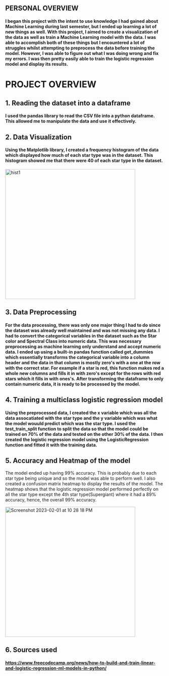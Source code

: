 ## PERSONAL OVERVIEW

#### I began this project with the intent to use knowledge I had gained about Machine Learning during last semester, but I ended up learning a lot of new things as well. With this project, I aimed to create a visualization of the data as well as train a Machine Learning model with the data. I was able to accomplish both of these things but I encountered a lot of struggles whilst attempting to preprocess the data before training the model. However, I was able to figure out what I was doing wrong and fix my errors. I was then pretty easily able to train the logistic regression model and display its results.

# PROJECT OVERVIEW

## 1. Reading the dataset into a dataframe
#### I used the pandas library to read the CSV file into a python dataframe. This allowed me to manipulate the data and use it effectively. 
## 2. Data Visualization
#### Using the Matplotlib library, I created a frequency histogram of the data which displayed how much of each star type was in the dataset. This histogram showed me that there were 40 of each star type in the dataset.
<img width="412" alt="hist1" src="https://user-images.githubusercontent.com/67293796/216226918-b133b81c-4eb6-4773-8ee2-f4ab397cc3c1.png">

## 3. Data Preprocessing
#### For the data processing, there was only one major thing I had to do since the dataset was already well maintained and was not missing any data. I had to convert the categorical variables in the dataset such as the Star color and Spectral Class into numeric data. This was necessary preprocessing as machine learning only understand and accept numeric data. I ended up using a built-in pandas function called get_dummies which essentially transforms the categorical variable into a column header and the data in that column is mostly zero's with a one at the row with the correct star. For example if a star is red, this function makes red a whole new columns and fills it in with zero's except for the rows with red stars which it fills in with ones's. After transforming the dataframe to only contain numeric data, it is ready to be processed by the model.

## 4. Training a multiclass logistic regression model
#### Using the preprocessed data, I created the x variable which was all the data assocatiated with the star type and the y variable which was what the model wouuld predict which was the star type. I used the test_train_split function to split the data so that the model could be trained on 70% of the data and tested on the other 30% of the data. I then created the logistic regression model using the LogisticRegression function and fitted it with the training data. 

## 5. Accuracy and Heatmap of the model
The model ended up having 99% accuracy. This is probably due to each star type being unique and so the model was able to perform well. I also created a confusion matrix heatmap to display the results of the model. The heatmap shows that the logistic regression model performed perfectly on all the star type except the 4th star type(Supergiant) where it had a 89% accuracy, hence, the overall 99% accuracy.

<img width="412" alt="Screenshot 2023-02-01 at 10 28 18 PM" src="https://user-images.githubusercontent.com/67293796/216231790-c9145a36-16dd-485c-816e-5d92daae94e2.png">


## 6. Sources used
#### https://www.freecodecamp.org/news/how-to-build-and-train-linear-and-logistic-regression-ml-models-in-python/





